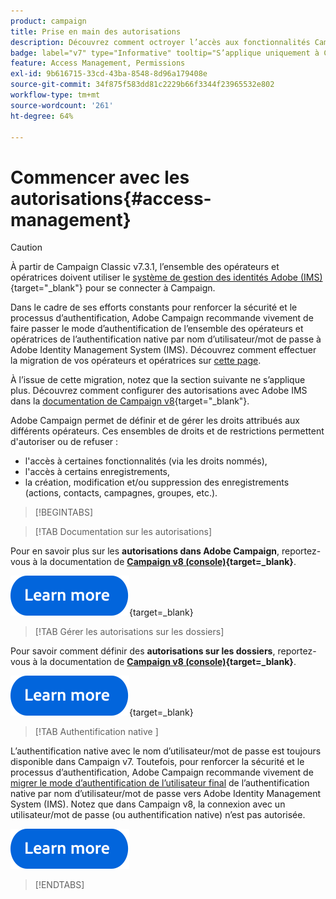 ```yaml
---
product: campaign
title: Prise en main des autorisations
description: Découvrez comment octroyer l’accès aux fonctionnalités Campaign
badge: label="v7" type="Informative" tooltip="S’applique uniquement à Campaign Classic v7"
feature: Access Management, Permissions
exl-id: 9b616715-33cd-43ba-8548-8d96a179408e
source-git-commit: 34f875f583dd81c2229b66f3344f23965532e802
workflow-type: tm+mt
source-wordcount: '261'
ht-degree: 64%

---
```


# Commencer avec les autorisations{#access-management}


>[!CAUTION]
>
>À partir de Campaign Classic v7.3.1, l’ensemble des opérateurs et opératrices doivent utiliser le [système de gestion des identités Adobe (IMS)](https://helpx.adobe.com/fr/enterprise/using/identity.html){target="_blank"} pour se connecter à Campaign.
>
>Dans le cadre de ses efforts constants pour renforcer la sécurité et le processus d’authentification, Adobe Campaign recommande vivement de faire passer le mode d’authentification de l’ensemble des opérateurs et opératrices de l’authentification native par nom d’utilisateur/mot de passe à Adobe Identity Management System (IMS). Découvrez comment effectuer la migration de vos opérateurs et opératrices sur [cette page](../../technotes/using/migrate-users-to-ims.md).
> 
>À l’issue de cette migration, notez que la section suivante ne s’applique plus. Découvrez comment configurer des autorisations avec Adobe IMS dans la [documentation de Campaign v8](https://experienceleague.adobe.com/docs/campaign/campaign-v8/admin/permissions/gs-permissions.html?lang=fr){target="_blank"}.


Adobe Campaign permet de définir et de gérer les droits attribués aux différents opérateurs. Ces ensembles de droits et de restrictions permettent d&#39;autoriser ou de refuser :

* l&#39;accès à certaines fonctionnalités (via les droits nommés),
* l&#39;accès à certains enregistrements,
* la création, modification et/ou suppression des enregistrements (actions, contacts, campagnes, groupes, etc.).

>[!BEGINTABS]

>[!TAB Documentation sur les autorisations]

Pour en savoir plus sur les **autorisations dans Adobe Campaign**, reportez-vous à la documentation de **[Campaign v8 (console)](https://experienceleague.adobe.com/fr/docs/campaign/campaign-v8/admin/permissions/gs-permissions?lang=fr#_blank){target=_blank}**.

[![Image](../../assets/do-not-localize/learn-more-button.svg)](https://experienceleague.adobe.com/fr/docs/campaign/campaign-v8/admin/permissions/gs-permissions?lang=fr#_blank){target=_blank}


>[!TAB Gérer les autorisations sur les dossiers]

Pour savoir comment définir des **autorisations sur les dossiers**, reportez-vous à la documentation de **[Campaign v8 (console)](https://experienceleague.adobe.com/fr/docs/campaign/campaign-v8/admin/permissions/folder-permissions){target=_blank}**.

[![Image](../../assets/do-not-localize/learn-more-button.svg)](https://experienceleague.adobe.com/fr/docs/campaign/campaign-v8/admin/permissions/folder-permissions){target=_blank}


>[!TAB  Authentification native ]

L’authentification native avec le nom d’utilisateur/mot de passe est toujours disponible dans Campaign v7. Toutefois, pour renforcer la sécurité et le processus d’authentification, Adobe Campaign recommande vivement de [migrer le mode d’authentification de l’utilisateur final](../../technotes/using/ac-ims.md) de l’authentification native par nom d’utilisateur/mot de passe vers Adobe Identity Management System (IMS). Notez que dans Campaign v8, la connexion avec un utilisateur/mot de passe (ou authentification native) n’est pas autorisée.

[![Image](../../assets/do-not-localize/learn-more-button.svg)](../../technotes/using/ac-ims.md)


>[!ENDTABS]



<!--
The permissions apply to operator profiles or operator groups.

They are completed by safety parameters linked to the operator's connection mode to Adobe Campaign. For more about security zones in [this page](../../installation/using/security-zones.md).

There are two types of permissions you can grant to a user:

* You can define groups of operators to which you attribute rights, then associate the operators with one or more groups. This enables you to reuse rights and make operator profiles more consistent. It also facilitates the management and maintenance of profiles. Group creation and management are presented in [this section](access-management-groups.md).

* You can attribute named rights directly to users, in some cases to overload the rights allocated via groups. These rights are presented in [this page](access-management-named-rights.md).

>[!NOTE]
>
> * Before starting defining permissions, Adobe recommends you to read the [Security configuration checklist](https://helpx.adobe.com/campaign/kb/acc-security.html).
> * To learn more about permissions, please refer to the detailed explanation on the [Campaign v8 documentation](https://experienceleague.adobe.com/en/docs/campaign/campaign-v8/admin/permissions/gs-permissions){target=_blank}.

Learn how to grant access and set up permissions in these sections:

* [Create operators](access-management-operators.md)

* [Define groups](access-management-groups.md)

* [Add Named rights](access-management-named-rights.md)

* [Manage Campaign folder access](access-management-folders.md)

* [Access rights matrix](access-management-named-rights.md#access-rights-matrix)


See also:

* [Manage permissions for workflows](../../workflow/using/managing-rights.md)
* [Manage permissions for distributed marketing](../../distributed/using/about-distributed-marketing.md#operators-and-entities)
* [Manage permissions for the interaction module](../../interaction/using/operator-profiles.md)
* [Filter access to schemas](../../configuration/using/filtering-schemas.md)
* [Restricting PI view](../../configuration/using/restricting-pii-view.md)
-->